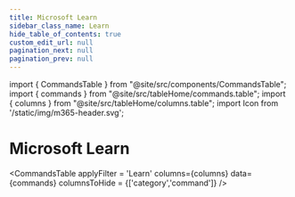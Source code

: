 ```yaml
---
title: Microsoft Learn
sidebar_class_name: Learn
hide_table_of_contents: true
custom_edit_url: null
pagination_next: null
pagination_prev: null
---
```


import { CommandsTable } from "@site/src/components/CommandsTable";
import { commands } from "@site/src/tableHome/commands.table";
import { columns } from "@site/src/tableHome/columns.table";
import Icon from '/static/img/m365-header.svg';

# <Icon/> Microsoft Learn

<CommandsTable
applyFilter = 'Learn'
columns={columns}
data={commands}
columnsToHide = {['category','command']}
/>
